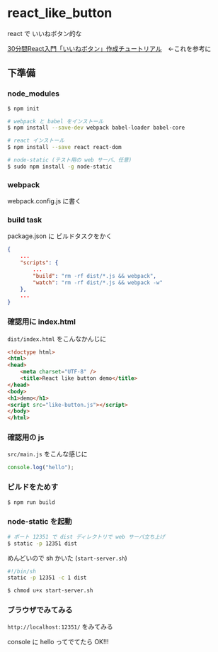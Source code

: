 # react_like_button
react で いいねボタン的な

[30分間React入門「いいねボタン」作成チュートリアル](http://c16e.com/1510161700/)　←これを参考に

## 下準備
### node_modules
```bash
$ npm init

# webpack と babel をインストール
$ npm install --save-dev webpack babel-loader babel-core

# react インストール
$ npm install --save react react-dom

# node-static (テスト用の web サーバ、任意)
$ sudo npm install -g node-static
```

### webpack
webpack.config.js に書く

### build task
package.json に ビルドタスクをかく

```json
{
    ...
    "scripts": {
        ...
        "build": "rm -rf dist/*.js && webpack",
        "watch": "rm -rf dist/*.js && webpack -w"
    },
    ...
}
```

### 確認用に index.html
`dist/index.html` をこんなかんじに

```html
<!doctype html>
<html>
<head>
    <meta charset="UTF-8" />
    <title>React like button demo</title>
</head>
<body>
<h1>demo</h1>
<script src="like-button.js"></script>
</body>
</html>
```

### 確認用の js
`src/main.js` をこんな感じに

```js
console.log("hello");
```

### ビルドをためす
```bash
$ npm run build
```

### node-static を起動
```bash
# ポート 12351 で dist ディレクトリで web サーバ立ち上げ
$ static -p 12351 dist
```

めんどいので sh かいた (`start-server.sh`)
```bash
#!/bin/sh
static -p 12351 -c 1 dist
```
```bash
$ chmod u+x start-server.sh
```

### ブラウザでみてみる
`http://localhost:12351/`
をみてみる

console に hello ってでてたら OK!!!